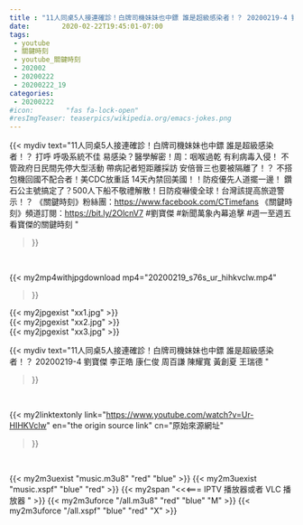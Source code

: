 ```yaml
---
title : "11人同桌5人接連確診！白牌司機妹妹也中鏢 誰是超級感染者！？ 20200219-4 劉寶傑 李正皓 康仁俊 周百謙 陳耀寬 黃創夏 王瑞德 "
date:        2020-02-22T19:45:01-07:00
tags:
 - youtube
 - 關鍵時刻
 - youtube_關鍵時刻
 - 202002
 - 20200222
 - 20200222_19
categories:
 - 20200222
#icon:        "fas fa-lock-open"
#resImgTeaser: teaserpics/wikipedia.org/emacs-jokes.png
---
```


{{< mydiv text="11人同桌5人接連確診！白牌司機妹妹也中鏢 誰是超級感染者！？ 打呼 呼吸系統不佳 易感染？醫學解密！周：咽喉過乾 有利病毒入侵！ 不管政府日民間先停大型活動 帶病記者短距離採訪 安倍晉三也要被隔離了！？ 不搭包機回國不配合者！美CDC放重話 14天內禁回美國！！防疫優先人道擺一邊！ 鑽石公主號搞定了？500人下船不敬禮解散！日防疫嚇傻全球！台灣該提高旅遊警示！？  《關鍵時刻》粉絲團：https://www.facebook.com/CTimefans 《關鍵時刻》頻道訂閱：https://bit.ly/2OlcnV7  #劉寶傑 #新聞萬象內幕追擊 #週一至週五看寶傑的關鍵時刻 "
>}}
<br>


{{< my2mp4withjpgdownload mp4="20200219_s76s_ur_hihkvclw.mp4"
>}}

{{< my2jpgexist "xx1.jpg" >}}<br>
{{< my2jpgexist "xx2.jpg" >}}<br>
{{< my2jpgexist "xx3.jpg" >}}<br>



{{< mydiv text="11人同桌5人接連確診！白牌司機妹妹也中鏢 誰是超級感染者！？ 20200219-4 劉寶傑 李正皓 康仁俊 周百謙 陳耀寬 黃創夏 王瑞德 "
>}}
<br>

{{< my2linktextonly link="https://www.youtube.com/watch?v=Ur-HIHKVclw"
en="the origin source link" cn="原始來源網址"
>}}


<br>

{{< my2m3uexist "music.m3u8" "red"  "blue" >}} {{< my2m3uexist "music.xspf" "blue" "red"  >}} {{< my2span "<<<=== IPTV 播放器或者 VLC 播放器 " >}} {{< my2m3uforce "/all.m3u8" "red"  "blue" "M" >}} {{< my2m3uforce "/all.xspf" "blue" "red"  "X" >}} 

